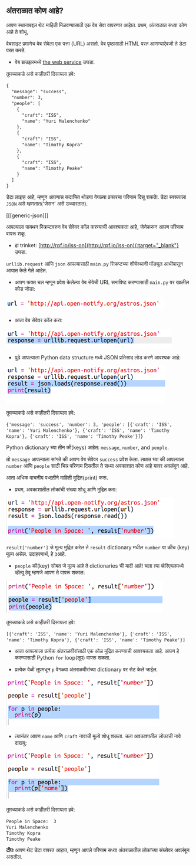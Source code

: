 ## अंतराळात कोण आहे?

आपण स्थानाबद्दल थेट माहिती मिळवण्यासाठी एक वेब सेवा वापरणार आहाेत. प्रथम, अंतराळात सध्या कोण आहे ते शोधू.

वेबसाइट प्रमाणेच वेब सेवेला एक पत्ता (URL) असतो. वेब पृष्ठासाठी HTML परत आणण्याऐवजी ते डेटा परत करते.

+ वेब ब्राउझरमध्ये <a href="http://api.open-notify.org/astros.json" target="_blank">the web service</a> उघडा.

तुमच्याकडे असे काहीतरी दिसायला हवे:

```
{
  "message": "success",
  "number": 3,
  "people": [
    {
      "craft": "ISS",
      "name": "Yuri Malenchenko"
    },
    {
      "craft": "ISS",
      "name": "Timothy Kopra"
    },
    {
      "craft": "ISS",
      "name": "Timothy Peake"
    }
  ]
}
```
    
डेटा लाइव्ह आहे, म्हणून आपणास कदाचित थोड्या वेगळ्या प्रकारचा परिणाम दिसू शकताे. डेटा स्वरूपाला `JSON` असे म्हणतात('जेसन' असे उच्चारतात).

[[[generic-json]]]

आपल्याला पायथन स्क्रिप्टवरुन वेब सेवेवर कॉल करण्याची आवश्यकता आहे, जेणेकरून आपण परिणाम वापरू शकू.

+ हा trinket: [http://rpf.io/iss-on](http://rpf.io/iss-on){:target="_blank"} उघडा.

`urllib.request` आणि `json` आपल्यासाठी `main.py` स्क्रिप्टच्या शीर्षस्थानी मॉड्यूल आधीपासून आयात केले गेले आहेत.

+ आपण फक्त चल म्हणून प्रवेश केलेल्या वेब सेवेची URL समाविष्ट करण्यासाठी `main.py` वर खालील कोड जोडा:

![screenshot](images/iss-url.png)

+ आता वेब सेवेवर कॉल करा:

![screenshot](images/iss-request.png)

+ पुढे आपल्याला Python data structure मध्ये JSON प्रतिसाद लोड करणे आवश्यक आहे:

![screenshot](images/iss-result.png)

तुमच्याकडे असे काहीतरी दिसायला हवे:

```
{'message': 'success', 'number': 3, 'people': [{'craft': 'ISS', 'name': 'Yuri Malenchenko'}, {'craft': 'ISS', 'name': 'Timothy Kopra'}, {'craft': 'ISS', 'name': 'Timothy Peake'}]}
```

Python dictionary च्या तीन की(keys) आहेत: `message`, `number`, and `people`.

तो `message` आपल्याला सांगते की आपण वेब सेवेवर `success` प्रवेश केला. लक्षात घ्या की आपल्याला `number` आणि `people` साठी भिन्न परिणाम दिसतील ते सध्या अवकाशात कोण आहे यावर अवलंबून आहे.

आता अधिक वाचनीय पध्दतीने माहिती मुद्रित(print) करू.

+ प्रथम, अवकाशातील लोकांची संख्या शोधू आणि मुद्रित करा:

![screenshot](images/iss-number.png)

`result['number']` जे मूल्य मुद्रित करेल ते `result` dictionary मधील `number` या कीच (key) मूल्य असेल. उदाहरणार्थ, हे ` 3 `आहे.

+ `people` की(key) सोबत जे मूल्य आहे ते dictionaries ची यादी आहे! चला त्या व्हेरिएबलमध्ये व्हॅल्यू ठेवू म्हणजे आपण ते वापरू शकाल:

![screenshot](images/iss-people.png)

तुमच्याकडे असे काहीतरी दिसायला हवे:

```
[{'craft': 'ISS', 'name': 'Yuri Malenchenko'}, {'craft': 'ISS', 'name': 'Timothy Kopra'}, {'craft': 'ISS', 'name': 'Timothy Peake'}]
```
    
+ आता आपल्याला प्रत्येक अंतराळवीरांसाठी एक ओळ मुद्रित करण्याची आवश्यकता आहे. आपण हे करण्यासाठी Python `for` loop(लूप) वापरू शकता.

+ प्रत्येक वेळी लूपमधून `p` वेगळ्या अंतराळवीरांच्या dictionary वर सेट केले जाईल.

![screenshot](images/iss-people-1a.png)

+ त्यानंतर आपण `name` आणि `craft` नावाची मूल्ये शोधू शकता. चला अवकाशातील लोकांची नावे दाखवू:

![screenshot](images/iss-people-2.png)

तुमच्याकडे असे काहीतरी दिसायला हवे:

```
People in Space:  3
Yuri Malenchenko
Timothy Kopra
Timothy Peake
```

__टीपः__ आपण थेट डेटा वापरत आहात, म्हणून आपले परिणाम सध्या अंतराळातील लोकांच्या संख्येवर अवलंबून असतील.
